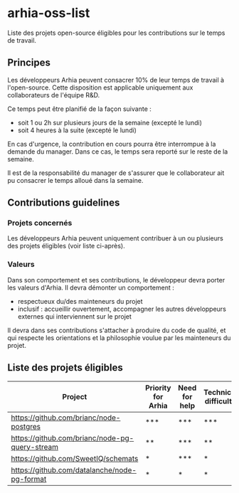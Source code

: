 # arhia-oss-list
Liste des projets open-source éligibles pour les contributions sur le temps de travail.

## Principes

Les développeurs Arhia peuvent consacrer 10% de leur temps de travail à l'open-source.
Cette disposition est applicable uniquement aux collaborateurs de l'équipe R&D.

Ce temps peut être planifié de la façon suivante :
- soit 1 ou 2h sur plusieurs jours de la semaine (excepté le lundi)
- soit 4 heures à la suite (excepté le lundi)

En cas d'urgence, la contribution en cours pourra être interrompue à la demande du manager.
Dans ce cas, le temps sera reporté sur le reste de la semaine.

Il est de la responsabilité du manager de s'assurer que le collaborateur ait pu consacrer le temps alloué dans la semaine.

## Contributions guidelines

### Projets concernés

Les développeurs Arhia peuvent uniquement contribuer à un ou plusieurs des projets éligibles (voir liste ci-après).

### Valeurs

Dans son comportement et ses contributions, le développeur devra porter les valeurs d'Arhia.
Il devra démonter un comportement : 
- respectueux du/des mainteneurs du projet
- inclusif : accueillir ouvertement, accompagner les autres développeurs externes qui interviennent sur le projet

Il devra dans ses contributions s'attacher à produire du code de qualité, et qui respecte les orientations et la philosophie voulue par les mainteneurs du projet.

## Liste des projets éligibles

| Project | Priority for Arhia | Need for help | Technical difficulty |
| ------------- | ------------- | ------------- | ------------- |
| https://github.com/brianc/node-postgres | *** | *** | *** |
| https://github.com/brianc/node-pg-query-stream | ** | *** | ** |
| https://github.com/SweetIQ/schemats| * | *** | * |
| https://github.com/datalanche/node-pg-format| * | * | * |


